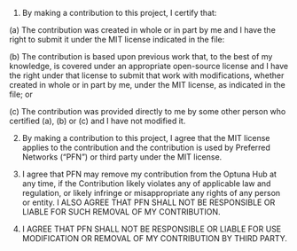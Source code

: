1. By making a contribution to this project, I certify that:

(a) The contribution was created in whole or in part by me and I have the right to submit it under the MIT license indicated in the file:

(b) The contribution is based upon previous work that, to the best of my knowledge, is covered under an appropriate open-source license and I have the right under that license to submit that work with modifications, whether created in whole or in part by me, under the MIT license, as indicated in the file; or

(c) The contribution was provided directly to me by some other person who certified (a), (b) or (c) and I have not modified it.

2. By making a contribution to this project, I agree that the MIT license applies to the contribution and the contribution is used by Preferred Networks (“PFN”) or third party under the MIT license.

3. I agree that PFN may remove my contribution from the Optuna Hub at any time, if the Contribution likely violates any of applicable law and regulation, or likely infringe or misappropriate any rights of any person or entity. I ALSO AGREE THAT PFN SHALL NOT BE RESPONSIBLE OR LIABLE FOR SUCH REMOVAL OF MY CONTRIBUTION.

4. I AGREE THAT PFN SHALL NOT BE RESPONSIBLE OR LIABLE FOR USE MODIFICATION OR REMOVAL OF MY CONTRIBUTION BY THIRD PARTY.
